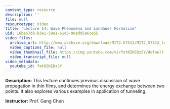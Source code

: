 ```yaml
---
content_type: resource
description: ''
file: null
resourcetype: Video
title: 'Lecture 14: Wave Phenomena and Landauer Formalism'
uid: 16ba67d8-b3e1-59a1-61d3-90add5a6ce55
video_files:
  archive_url: http://www.archive.org/download/MIT2.57S12/MIT2_57S12_lec14_300k.mp4
  video_captions_file: null
  video_thumbnail_file: https://img.youtube.com/vi/fat0ZKEDzSY/default.jpg
  video_transcript_file: null
video_metadata:
  youtube_id: fat0ZKEDzSY
---
```


**Description:** This lecture continues previous discussion of wave propagation in thin films, and determines the energy exchange between two points. It also explores various examples in application of tunneling.

**Instructor:** Prof. Gang Chen